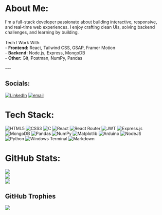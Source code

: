 # About Me:
I'm a full-stack developer passionate about building interactive, responsive, and real-time web experiences. I enjoy crafting clean UIs, solving backend challenges, and learning by building.<br><br>Tech I Work With<br>- **Frontend:** React, Tailwind CSS, GSAP, Framer Motion  <br>- **Backend:** Node.js, Express, MongoDB<br>- **Other:** Git, Postman, NumPy, Pandas<br><br>---


## Socials:
[![LinkedIn](https://img.shields.io/badge/LinkedIn-%230077B5.svg?logo=linkedin&logoColor=white)](https://linkedin.com/in/www.linkedin.com/in/ashmitsherigar126baa31) [![email](https://img.shields.io/badge/Email-D14836?logo=gmail&logoColor=white)](mailto:sherigarashmit@gmail.com) 

# Tech Stack:
![HTML5](https://img.shields.io/badge/html5-%23E34F26.svg?style=for-the-badge&logo=html5&logoColor=white) ![CSS3](https://img.shields.io/badge/css3-%231572B6.svg?style=for-the-badge&logo=css3&logoColor=white) ![C](https://img.shields.io/badge/c-%2300599C.svg?style=for-the-badge&logo=c&logoColor=white) ![React](https://img.shields.io/badge/react-%2320232a.svg?style=for-the-badge&logo=react&logoColor=%2361DAFB) ![React Router](https://img.shields.io/badge/React_Router-CA4245?style=for-the-badge&logo=react-router&logoColor=white) ![JWT](https://img.shields.io/badge/JWT-black?style=for-the-badge&logo=JSON%20web%20tokens) ![Express.js](https://img.shields.io/badge/express.js-%23404d59.svg?style=for-the-badge&logo=express&logoColor=%2361DAFB) ![MongoDB](https://img.shields.io/badge/MongoDB-%234ea94b.svg?style=for-the-badge&logo=mongodb&logoColor=white) ![Pandas](https://img.shields.io/badge/pandas-%23150458.svg?style=for-the-badge&logo=pandas&logoColor=white) ![NumPy](https://img.shields.io/badge/numpy-%23013243.svg?style=for-the-badge&logo=numpy&logoColor=white) ![Matplotlib](https://img.shields.io/badge/Matplotlib-%23ffffff.svg?style=for-the-badge&logo=Matplotlib&logoColor=black) ![Arduino](https://img.shields.io/badge/-Arduino-00979D?style=for-the-badge&logo=Arduino&logoColor=white) ![NodeJS](https://img.shields.io/badge/node.js-6DA55F?style=for-the-badge&logo=node.js&logoColor=white) ![Python](https://img.shields.io/badge/python-3670A0?style=for-the-badge&logo=python&logoColor=ffdd54) ![Windows Terminal](https://img.shields.io/badge/Windows%20Terminal-%234D4D4D.svg?style=for-the-badge&logo=windows-terminal&logoColor=white) ![Markdown](https://img.shields.io/badge/markdown-%23000000.svg?style=for-the-badge&logo=markdown&logoColor=white)
# GitHub Stats:
![](https://github-readme-stats.vercel.app/api?username=AshmitSherigar&theme=dark&hide_border=false&include_all_commits=true&count_private=true)<br/>
![](https://nirzak-streak-stats.vercel.app/?user=AshmitSherigar&theme=dark&hide_border=false)<br/>
![](https://github-readme-stats.vercel.app/api/top-langs/?username=AshmitSherigar&theme=dark&hide_border=false&include_all_commits=true&count_private=true&layout=compact)

## GitHub Trophies
![](https://github-profile-trophy.vercel.app/?username=AshmitSherigar&theme=dark&no-frame=false&no-bg=true&margin-w=4)

<!-- Proudly created with GPRM ( https://gprm.itsvg.in ) -->

